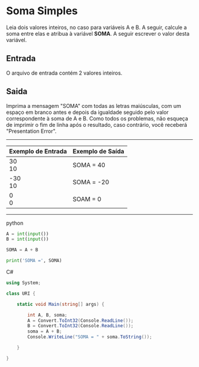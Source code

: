 # Soma Simples

 Leia dois valores inteiros, no caso para variáveis A e B. A seguir, calcule a soma entre elas e atribua à variável <strong>SOMA</strong>. A seguir escrever o valor desta variável.

## Entrada
O arquivo de entrada contém 2 valores inteiros.
## Saida
Imprima a mensagem "SOMA" com todas as letras maiúsculas, com um espaço em branco antes e depois da igualdade seguido pelo valor correspondente à soma de A e B. Como todos os problemas, não esqueça de imprimir o fim de linha após o resultado, caso contrário, você receberá "Presentation Error".

---

| Exemplo de Entrada | Exemplo de Saída |
| ------------------ | ---------------- |
| 30<br>10           | SOMA = 40        |
| -30<br>10          | SOMA = -20       |
| 0<br>0             | SOAM = 0         |

----

python
```py
A = int(input())
B = int(input())

SOMA = A + B

print('SOMA =', SOMA)


```
C#
```cs
using System; 

class URI {

    static void Main(string[] args) { 

        int A, B, soma;
        A = Convert.ToInt32(Console.ReadLine());
        B = Convert.ToInt32(Console.ReadLine());
        soma = A + B;
        Console.WriteLine("SOMA = " + soma.ToString());

    }

}
```
